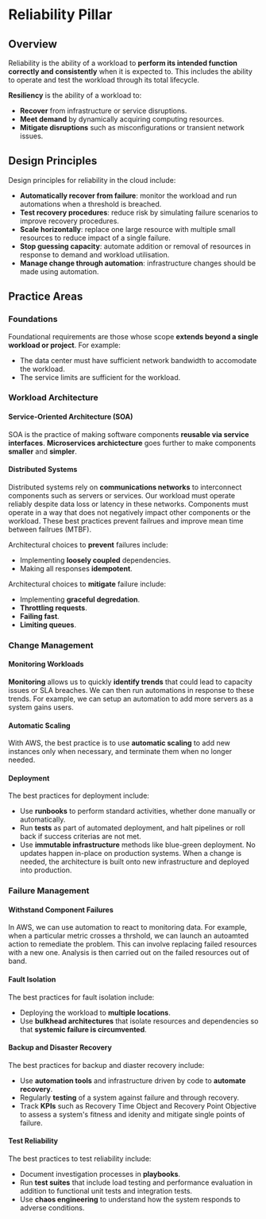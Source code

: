 # Reliability Pillar
## Overview
Reliability is the ability of a workload to **perform its intended function correctly and consistently** when it is expected to. This includes the ability to operate and test the workload through its total lifecycle.

**Resiliency** is the ability of a workload to:
- **Recover** from infrastructure or service disruptions.
- **Meet demand** by dynamically acquiring computing resources.
- **Mitigate disruptions** such as misconfigurations or transient network issues.

## Design Principles
Design principles for reliability in the cloud include:
- **Automatically recover from failure**: monitor the workload and run automations when a threshold is breached.
- **Test recovery procedures**: reduce risk by simulating failure scenarios to improve recovery procedures.
- **Scale horizontally**: replace one large resource with multiple small resources to reduce impact of a single failure.
- **Stop guessing capacity**: automate addition or removal of resources in response to demand and workload utilisation.
- **Manage change through automation**: infrastructure changes should be made using automation.

## Practice Areas
### Foundations
Foundational requirements are those whose scope **extends beyond a single workload or project**. For example:
- The data center must have sufficient network bandwidth to accomodate the workload.
- The service limits are sufficient for the workload.

### Workload Architecture
#### Service-Oriented Architecture (SOA)
SOA is the practice of making software components **reusable via service interfaces**. **Microservices archictecture** goes further to make components **smaller** and **simpler**.

#### Distributed Systems
Distributed systems rely on **communications networks** to interconnect components such as servers or services. Our workload must operate reliably despite data loss or latency in these networks. Components must operate in a way that does not negatively impact other components or the workload. These best practices prevent failrues and improve mean time between failrues (MTBF).

Architectural choices to **prevent** failures include:
- Implementing **loosely coupled** dependencies.
- Making all responses **idempotent**.

Architectural choices to **mitigate** failure include:
- Implementing **graceful degredation**.
- **Throttling requests**.
- **Failing fast**.
- **Limiting queues**.

### Change Management
#### Monitoring Workloads
**Monitoring** allows us to quickly **identify trends** that could lead to capacity issues or SLA breaches. We can then run automations in response to these trends. For example, we can setup an automation to add more servers as a system gains users.

#### Automatic Scaling
With AWS, the best practice is to use **automatic scaling** to add new instances only when necessary, and terminate them when no longer needed.

#### Deployment
The best practices for deployment include:
- Use **runbooks** to perform standard activities, whether done manually or automatically.
- Run **tests** as part of automated deployment, and halt pipelines or roll back if success criterias are not met.
- Use **immutable infrastructure** methods like blue-green deployment. No updates happen in-place on production systems. When a change is needed, the architecture is built onto new infrastructure and deployed into production.

### Failure Management
#### Withstand Component Failures
In AWS, we can use automation to react to monitoring data. For example, when a particular metric crosses a thrshold, we can launch an autoamted action to remediate the problem. This can involve replacing failed resources with a new one. Analysis is then carried out on the failed resources out of band.

#### Fault Isolation
The best practices for fault isolation include:
- Deploying the workload to **multiple locations**.
- Use **bulkhead architectures** that isolate resources and dependencies so that **systemic failure is circumvented**.

#### Backup and Disaster Recovery
The best practices for backup and diaster recovery include:
- Use **automation tools** and infrastructure driven by code to **automate recovery**.
- Regularly **testing** of a system against failure and through recovery.
- Track **KPIs** such as Recovery Time Object and Recovery Point Objective to assess a system's fitness and idenity and mitigate single points of failure.

#### Test Reliability
The best practices to test reliability include:
- Document investigation processes in **playbooks**.
- Run **test suites** that include load testing and performance evaluation in addition to functional unit tests and integration tests.
- Use **chaos engineering** to understand how the system responds to adverse conditions.
